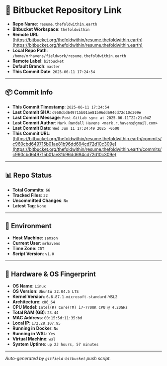 # 🔗 Bitbucket Repository Link

- **Repo Name**: `resume.thefoldwithin.earth`
- **Bitbucket Workspace**: `thefoldwithin`
- **Remote URL**: [https://bitbucket.org/thefoldwithin/resume.thefoldwithin.earth](https://bitbucket.org/thefoldwithin/resume.thefoldwithin.earth)
- **Local Repo Path**: `/home/mrhavens/fieldwork/resume.thefoldwithin.earth`
- **Remote Label**: `bitbucket`
- **Default Branch**: `master`
- **This Commit Date**: `2025-06-11 17:24:54`

---

## 📦 Commit Info

- **This Commit Timestamp**: `2025-06-11 17:24:54`
- **Last Commit SHA**: `c960cbd649715b01ae81b96dd694cd72d10c309e`
- **Last Commit Message**: `Post-GitLab sync at 2025-06-11T22:21:04Z`
- **Last Commit Author**: `Mark Randall Havens <mark.r.havens@gmail.com>`
- **Last Commit Date**: `Wed Jun 11 17:24:49 2025 -0500`
- **This Commit URL**: [https://bitbucket.org/thefoldwithin/resume.thefoldwithin.earth/commits/c960cbd649715b01ae81b96dd694cd72d10c309e](https://bitbucket.org/thefoldwithin/resume.thefoldwithin.earth/commits/c960cbd649715b01ae81b96dd694cd72d10c309e)

---

## 📊 Repo Status

- **Total Commits**: `66`
- **Tracked Files**: `32`
- **Uncommitted Changes**: `No`
- **Latest Tag**: `None`

---

## 🧭 Environment

- **Host Machine**: `samson`
- **Current User**: `mrhavens`
- **Time Zone**: `CDT`
- **Script Version**: `v1.0`

---

## 🧬 Hardware & OS Fingerprint

- **OS Name**: `Linux`
- **OS Version**: `Ubuntu 22.04.5 LTS`
- **Kernel Version**: `6.6.87.1-microsoft-standard-WSL2`
- **Architecture**: `x86_64`
- **CPU Model**: `Intel(R) Core(TM) i7-7700K CPU @ 4.20GHz`
- **Total RAM (GB)**: `23.44`
- **MAC Address**: `00:15:5d:11:35:bd`
- **Local IP**: `172.28.107.95`
- **Running in Docker**: `No`
- **Running in WSL**: `Yes`
- **Virtual Machine**: `wsl`
- **System Uptime**: `up 23 hours, 57 minutes`

---

_Auto-generated by `gitfield-bitbucket` push script._
